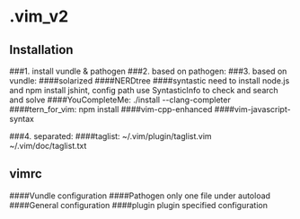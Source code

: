 
.vim_v2
=======

Installation
------------

###1. install vundle & pathogen
###2. based on pathogen:
###3. based on vundle:
####solarized
####NERDtree
####syntastic
		need to install node.js and npm install jshint, config path
		use SyntasticInfo to check and search and solve
####YouCompleteMe: 
		./install --clang-completer
####tern_for_vim: 
		npm install
####vim-cpp-enhanced
####vim-javascript-syntax

###4. separated:
####taglist: 
		~/.vim/plugin/taglist.vim  
		~/.vim/doc/taglist.txt

vimrc
-----
####Vundle
	configuration
####Pathogen
	only one file under autoload
####General
	configuration
####plugin
	plugin specified configuration
